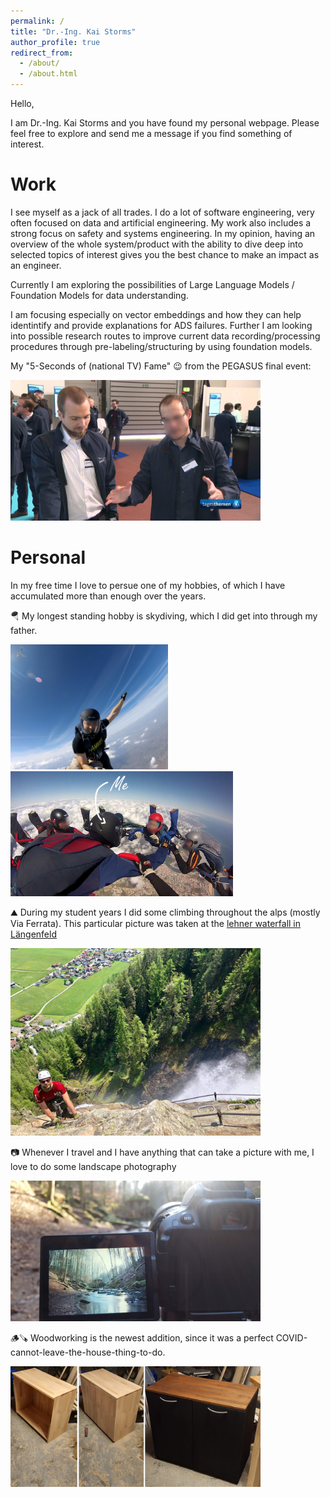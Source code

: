 ```yaml
---
permalink: /
title: "Dr.-Ing. Kai Storms"
author_profile: true
redirect_from: 
  - /about/
  - /about.html
---
```


Hello,

I am Dr.-Ing. Kai Storms and you have found my personal webpage.
Please feel free to explore and send me a message if you find something of interest.

# Work
I see myself as a jack of all trades. I do a lot of software engineering, very often focused on data and artificial engineering.
My work also includes a strong focus on safety and systems engineering.
In my opinion, having an overview of the whole system/product with the ability to dive deep into selected topics of interest gives you the best chance to make an impact as an engineer.

Currently I am exploring the possibilities of Large Language Models / Foundation Models for data understanding.

I am focusing especially on vector embeddings and how they can help identintify and provide explanations for ADS failures.
Further I am looking into possible research routes to improve current data recording/processing procedures through pre-labeling/structuring by using foundation models.

My "5-Seconds of (national TV) Fame" 😉 from the PEGASUS final event:

<img src="../files/tagesthemen.jpg" alt="drawing" width="400"/>

# Personal
In my free time I love to persue one of my hobbies, of which I have accumulated more than enough over the years.

🪂 My longest standing hobby is skydiving, which I did get into through my father.

<img src="../files/skydiving_01.jpg" alt="drawing" height="200"/> <img src="../files/skydiving_02.jpg" alt="drawing" height="200"/>

⛰️ During my student years I did some climbing throughout the alps (mostly Via Ferrata). This particular picture was taken at the [lehner waterfall in Längenfeld](https://www.bergfex.at/sommer/tirol/touren/klettersteig/116441,via-ferrata-lehner-wasserfall--laengenfeld/)

<img src="../files/climbing.jpg" alt="drawing" width="400"/>

📷 Whenever I travel and I have anything that can take a picture with me, I love to do some landscape photography

<img src="../files/photography.jpg" alt="drawing" width="400"/>

🪵🪚 Woodworking is the newest addition, since it was a perfect COVID-cannot-leave-the-house-thing-to-do.

<img src="../files/woodworking.jpg" alt="drawing" width="400"/>
